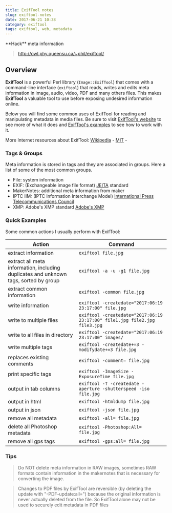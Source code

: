 ```yaml
---
title: ExifTool notes
slug: exiftool-notes
date: 2017-06-21 10:38
category: exiftool
tags: exiftool, web, metadata
---
```


<div markdown="1" class="quote">
**Hack** meta information
</div>

> <http://owl.phy.queensu.ca/~phil/exiftool/>

## Overview

**ExifTool** is a powerful Perl library (`Image::ExifTool`) that comes with a command-line interface (`exiftool`) that reads, writes and edits meta information in image, audio, video, PDF and many others files. This makes **ExifTool** a valuable tool to use before exposing undesired information online.

Below you will find some common uses of ExifTool for reading and manipulating metadata in media files.
Be sure to visit [ExifTool's website](http://owl.phy.queensu.ca/~phil/exiftool/) to see more of what it does and [ExifTool's examples](http://owl.phy.queensu.ca/~phil/exiftool/examples.html) to see how to work with it.

More Internet resources about ExifTool: [Wikipedia](https://en.wikipedia.org/wiki/ExifTool) - [MIT](http://web.mit.edu/Graphics/src/Image-ExifTool-6.99/html/ExifTool.html) -

### Tags & Groups

Meta information is stored in tags and they are associated in groups. Here a list of some of the most common groups.

* File: system information
* EXIF: (Exchangeable image file format) [JEITA](http://www.jeita.or.jp/english/) standard
* MakerNotes: additional meta information from maker
* IPTC IIM: (IPTC Information Interchange Model) [International Press Telecommunications Council](https://iptc.org/)
* XMP: Adobe's XMP standard [Adobe's XMP](https://www.adobe.com/products/xmp.html)

### Quick Examples

Some common actions I usually perform with ExifTool:

Action                            | Command
--------------------------------- | -------
extract information | `exiftool file.jpg`
extract all meta information, including duplicates and unknown tags, sorted by group | `exiftool -a -u -g1 file.jpg`
extract common information | `exiftool -common file.jpg`
write information | `exiftool -createdate="2017:06:19 23:17:00" file.jpg`
write to multiple files | `exiftool -createdate="2017:06:19 23:17:00" file1.jpg file2.jpg file3.jpg`
write to all files in directory | `exiftool -createdate="2017:06:19 23:17:00" images/`
write multiple tags | `exiftool -createdate+=3 -modifydate+=3 file.jpg`
replaces existing comments | `exiftool -comment= file.jpg`
print specific tags | `exiftool -ImageSize -ExposureTime file.jpg`
output in tab columns | `exiftool -T -createdate -aperture -shutterspeed -iso file.jpg`
output in html | `exiftool -htmldump file.jpg`
output in json | `exiftool -json file.jpg`
remove all metadata | `exiftool -all= file.jpg`
delete all Photoshop metadata | `exiftool -Photoshop:All= file.jpg`
remove all gps tags | `exiftool -gps:all= file.jpg`

### Tips

> Do NOT delete meta information in RAW images, sometimes RAW formats contain information in the makernotes that is necessary for converting the image.

> Changes to PDF files by ExifTool are reversible (by deleting the update with "-PDF-update:all=") because the original information is never actually deleted from the file.  So ExifTool alone may not be used to securely edit metadata in PDF files
